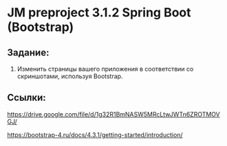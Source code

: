 # JM preproject 3.1.2 Spring Boot (Bootstrap)

## Задание:
1. Изменить страницы вашего приложения в соответствии со скриншотами, используя Bootstrap.

## Ссылки:
https://drive.google.com/file/d/1g32R1BmNASW5MRcLtwJWTn6ZROTMOVGJ/

https://bootstrap-4.ru/docs/4.3.1/getting-started/introduction/

